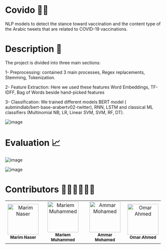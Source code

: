 # Covido 💉😷
NLP models to detect the stance toward vaccination and the content type of the Arabic tweets that are related to
COVID-19 vaccinations.


# Description 📄

The project is divided into three main sections: 

1- Preprocessing: contained 3 main processes, Regex replacements, Stemming, Tokenization.

2- Feature Extraction: Here we used these features Word Embeddings, TF-IDFF, Bag of Words beside hand-picked features

3- Classification: We trained different models BERT model ( aubmindlab/bert-base-arabertv02-twitter), RNN, LSTM and classical ML classifiers (Multinomial NB, LR, Linear SVM, SVM, RF, DT).

![image](https://user-images.githubusercontent.com/76243256/211215004-c543f684-09b8-4c2c-8271-23d247682029.png)


# Evaluation 📈

![image](https://user-images.githubusercontent.com/76243256/211215185-cebf90ee-f1d2-4064-abe2-ed89f6e8ed23.png)

![image](https://user-images.githubusercontent.com/76243256/211215203-a62be63b-1cc9-4449-83ea-65116b8df294.png)



# Contributors 👩🏻‍💻👨🏻‍💻
<table align="center">
  <tr>
    <td align="center">
    <a href="https://github.com/Marim1611" target="_black">
    <img src="https://avatars.githubusercontent.com/u/76243256?s=120&v=4" width="100px;" alt="Marim Naser"/>
    <br />
    <sub><b>Marim Naser</b></sub></a>
    </td>
    <td align="center">
    <a href="https://github.com/mariemzayn18" target="_black">
    <img src="https://avatars.githubusercontent.com/u/76264155?s=120&v=4" width="100px;" alt="Mariem Muhammed"/>
    <br />
    <sub><b> Mariem Muhammed</b></sub></a>
    </td>
     <td align="center">
    <a href="https://github.com/AmmarMohamed21" target="_black">
    <img src="https://avatars.githubusercontent.com/u/54935583?v=4" width="100px;" alt="Ammar Mohamed"/>
    <br />
    <sub><b>Ammar Mohamed</b></sub></a>
    </td>
      <td align="center">
    <a href="https://github.com/Omar-ahmed314" target="_black">
    <img src="https://avatars.githubusercontent.com/u/62177195?s=48&v=4" width="100px;" alt="Omar Ahmed"/>
    <br />
    <sub><b>Omar Ahmed</b></sub></a>
    </td>
  </tr>
 </table>
